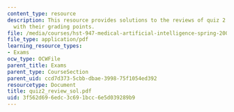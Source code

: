 ```yaml
---
content_type: resource
description: This resource provides solutions to the reviews of quiz 2 questions along
  with their grading points.
file: /media/courses/hst-947-medical-artificial-intelligence-spring-2005/3f562d696edc3c691bcc6e5d039289b9_quiz2_review_sol.pdf
file_type: application/pdf
learning_resource_types:
- Exams
ocw_type: OCWFile
parent_title: Exams
parent_type: CourseSection
parent_uid: ccd7d373-5cbb-dbae-3998-75f1054ed392
resourcetype: Document
title: quiz2_review_sol.pdf
uid: 3f562d69-6edc-3c69-1bcc-6e5d039289b9
---
```

